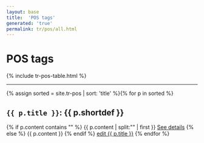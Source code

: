 ```yaml
---
layout: base
title:  'POS tags'
generated: 'true'
permalink: tr/pos/all.html
---
```


# POS tags

{% include tr-pos-table.html %}

----------

{% assign sorted = site.tr-pos | sort: 'title' %}{% for p in sorted %}
<a id="al-tr-pos/{{ p.title }}" class="al-dest"/>
<h2><code>{{ p.title }}</code>: {{ p.shortdef }}</h2>
{% if p.content contains "<!--details-->" %}    
{{ p.content | split:"<!--details-->" | first }}
<a href="{{ p.title }}" class="al-doc">See details</a>
{% else %}
{{ p.content }}
{% endif %}
<a href="{{ site.git_edit }}/{% if p.collection %}{{ p.relative_path }}{% else %}{{ p.path }}{% endif %}" target="#">edit {{ p.title }}</a>
{% endfor %}
